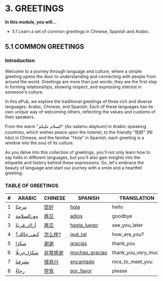 # 3. GREETINGS

**In this module, you will...**

- 5.1 Learn a set of common greetings in Chinese, Spanish and Arabic.  

## 5.1 COMMON GREETINGS

### Introduction

Welcome to a journey through language and culture, where a simple greeting opens the door to understanding and connecting with people from around the world. Greetings are more than just words; they are the first step in forming relationships, showing respect, and expressing interest in someone's culture.

In this ePub, we explore the traditional greetings of three rich and diverse languages: Arabic, Chinese, and Spanish. Each of these languages has its own unique way of welcoming others, reflecting the values and customs of their speakers.

From the warm "السلام عليكم" (As-salamu alaykum) in Arabic-speaking countries, which wishes peace upon the listener, to the friendly "你好" (Nǐ hǎo) in Chinese, and the familiar "Hola" in Spanish, each greeting is a window into the soul of its culture.

As you delve into this collection of greetings, you'll not only learn how to say hello in different languages, but you'll also gain insights into the etiquette and history behind these expressions. So, let's embrace the beauty of language and start our journey with a smile and a heartfelt greeting.

### TABLE OF GREETINGS

 | # | ARABIC | CHINESE | SPANISH | TRANSLATION |
|---|--------|---------|---------|-------------|
| 1 | [مرحبًا](http://cosmozonas.github.io/03-M.GREETINGS/sounds/ARABIC/1.mp3) | [您好](http://cosmozonas.github.io/03-M.GREETINGS/sounds/CHINESE/1.mp3) | [hola](http://cosmozonas.github.io/03-M.GREETINGS/sounds/SPANISH/1.mp3) | hello |
| 2 | [مع_السلامة](http://cosmozonas.github.io/03-M.GREETINGS/sounds/ARABIC/2.mp3) | [再见](http://cosmozonas.github.io/03-M.GREETINGS/sounds/CHINESE/2.mp3) | [adios](http://cosmozonas.github.io/03-M.GREETINGS/sounds/SPANISH/2.mp3) | goodbye |
| 3 | [أراك_قريبًا](http://cosmozonas.github.io/03-M.GREETINGS/sounds/ARABIC/3.mp3) | [再见](http://cosmozonas.github.io/03-M.GREETINGS/sounds/CHINESE/2.mp3) | [hasta_luego](http://cosmozonas.github.io/03-M.GREETINGS/sounds/SPANISH/3.mp3) | see_you_later |
| 4 | [كيف_حالك؟](http://cosmozonas.github.io/03-M.GREETINGS/sounds/ARABIC/4.mp3) | [怎么样?](http://cosmozonas.github.io/03-M.GREETINGS/sounds/CHINESE/4.mp3) | [qué_tal](http://cosmozonas.github.io/03-M.GREETINGS/sounds/SPANISH/4.mp3) | how_are_you? |
| 5 | [شكرًا](http://cosmozonas.github.io/03-M.GREETINGS/sounds/ARABIC/5.mp3) | [谢谢](http://cosmozonas.github.io/03-M.GREETINGS/sounds/CHINESE/5.mp3) | [gracias](http://cosmozonas.github.io/03-M.GREETINGS/sounds/SPANISH/5.mp3) | thank_you |
| 6 | [شكرًا_جزيلًا](http://cosmozonas.github.io/03-M.GREETINGS/sounds/ARABIC/6.mp3) | [非常感谢](http://cosmozonas.github.io/03-M.GREETINGS/sounds/CHINESE/6.mp3) | [muchas_gracias](http://cosmozonas.github.io/03-M.GREETINGS/sounds/SPANISH/6.mp3) | thank_you_very_much |
| 7 | [تشرفنا](http://cosmozonas.github.io/03-M.GREETINGS/sounds/ARABIC/7.mp3) | [很高兴](http://cosmozonas.github.io/03-M.GREETINGS/sounds/CHINESE/7.mp3) | [encantado](http://cosmozonas.github.io/03-M.GREETINGS/sounds/SPANISH/7.mp3) | nice_to_meet_you |
| 8 | [رجاءً](http://cosmozonas.github.io/03-M.GREETINGS/sounds/ARABIC/8.mp3) | [劳驾](http://cosmozonas.github.io/03-M.GREETINGS/sounds/CHINESE/8.mp3) | [por_favor](http://cosmozonas.github.io/03-M.GREETINGS/sounds/SPANISH/8.mp3) | please | 


